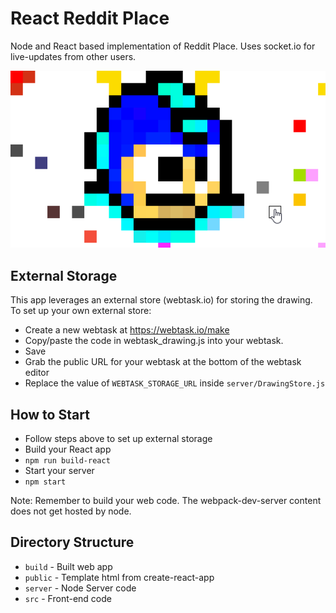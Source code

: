 # React Reddit Place

Node and React based implementation of Reddit Place.
Uses socket.io for live-updates from other users.

![demo preview](./preview.gif?raw=true)

## External Storage

This app leverages an external store (webtask.io) for storing the drawing. To set up your own external store:

- Create a new webtask at https://webtask.io/make
- Copy/paste the code in webtask_drawing.js into your webtask.
- Save
- Grab the public URL for your webtask at the bottom of the webtask editor
- Replace the value of `WEBTASK_STORAGE_URL` inside `server/DrawingStore.js`

## How to Start

- Follow steps above to set up external storage
- Build your React app
- `npm run build-react`
- Start your server
- `npm start`

Note: Remember to build your web code.  The webpack-dev-server content does not get hosted by node.

## Directory Structure

- `build` - Built web app
- `public` - Template html from create-react-app
- `server` - Node Server code
- `src` - Front-end code
